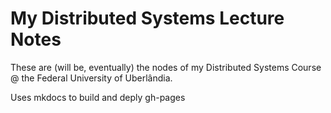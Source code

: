 # My Distributed Systems Lecture Notes

These are (will be, eventually) the nodes of my Distributed Systems Course @ the Federal University of Uberlândia.

Uses mkdocs to build and deply gh-pages
